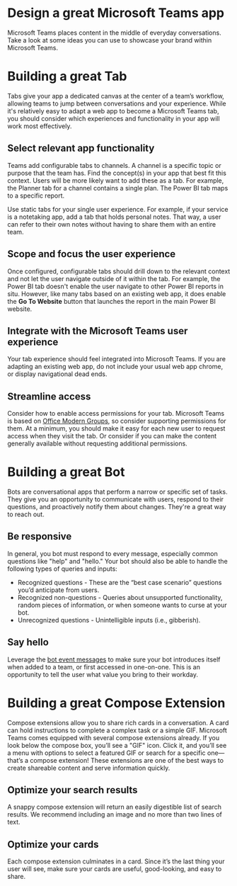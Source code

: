 # Design a great Microsoft Teams app

Microsoft Teams places content in the middle of everyday conversations.  Take a look at some ideas you can use to showcase your brand within Microsoft Teams.

# Building a great Tab 

Tabs give your app a dedicated canvas at the center of a team’s workflow, allowing teams to jump between conversations and your experience.  While it's relatively easy to adapt a web app to become a Microsoft Teams tab, you should consider which experiences and functionality in your app will work most effectively.

## Select relevant app functionality

Teams add configurable tabs to channels. A channel is a specific topic or purpose that the team has. Find the concept(s) in your app that best fit this context.  Users will be more likely want to add these as a tab. For example, the Planner tab for a channel contains a single plan.  The Power BI tab maps to a specific report.

Use static tabs for your single user experience.  For example, if your service is a notetaking app, add a tab that holds personal notes.  That way, a user can refer to their own notes without having to share them with an entire team.

## Scope and focus the user experience

Once configured, configurable tabs should drill down to the relevant context and not let the user navigate outside of it within the tab. For example, the Power BI tab doesn't enable the user navigate to other Power BI reports in situ.  However, like many tabs based on an existing web app, it does enable the **Go To Website** button that launches the report in the main Power BI website.

## Integrate with the Microsoft Teams user experience

Your tab experience should feel integrated into Microsoft Teams. If you are adapting an existing web app, do not include your usual web app chrome, or display navigational dead ends. 

## Streamline access 

Consider how to enable access permissions for your tab. Microsoft Teams is based on [Office Modern Groups](https://support.office.com/en-us/article/Learn-about-Office-365-groups-b565caa1-5c40-40ef-9915-60fdb2d97fa2), so consider supporting permissions for them. At a minimum, you should make it easy for each new user to request access when they visit the tab. Or consider if you can make the content generally available without requesting additional permissions.

# Building a great Bot

Bots are conversational apps that perform a narrow or specific set of tasks. They give you an opportunity to communicate with users, respond to their questions, and proactively notify them about changes. They're a great way to reach out.

## Be responsive

In general, you bot must respond to every message, especially common questions like "help" and "hello."  Your bot should also be able to handle the following types of queries and inputs: 

* Recognized questions - These are the “best case scenario” questions you’d anticipate from users.
* Recognized non-questions - Queries about unsupported functionality, random pieces of information, or when someone wants to curse at your bot.
* Unrecognized questions - Unintelligible inputs (i.e., gibberish).

## Say hello

Leverage the [bot event messages](botevents.md) to make sure your bot introduces itself when added to a team, or first accessed in one-on-one.  This is an opportunity to tell the user what value you bring to their workday.

# Building a great Compose Extension

Compose extensions allow you to share rich cards in a conversation. A card can hold instructions to complete a complex task or a simple GIF. Microsoft Teams comes equipped with several compose extensions already. If you look below the compose box, you’ll see a "GIF" icon. Click it, and you’ll see a menu with options to select a featured GIF or search for a specific one—that’s a compose extension! These extensions are one of the best ways to create shareable content and serve information quickly.

## Optimize your search results

A snappy compose extension will return an easily digestible list of search results. We recommend including an image and no more than two lines of text.

## Optimize your cards

Each compose extension culminates in a card. Since it’s the last thing your user will see, make sure your cards are useful, good-looking, and easy to share.
